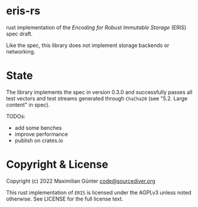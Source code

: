# eris-rs

rust implementation of the *Encoding for Robust Immutable Storage* (ERIS) spec draft.

Like the spec, this library does not implement storage backends or networking.

# State

The library implements the spec in version 0.3.0 and successfully passes all test vectors
and test streams generated through `ChaCha20` (see "5.2. Large content" in spec).

TODOs:

* add some benches
* improve performance
* publish on crates.io

# Copyright & License

Copyright (c) 2022 Maximilian Günter <code@sourcediver.org>

This rust implementation of `ERIS` is licensed under the AGPLv3 unless noted otherwise.
See LICENSE for the full license text.
